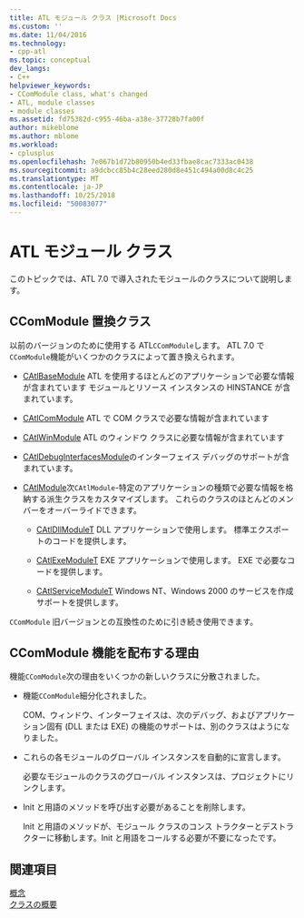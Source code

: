 ```yaml
---
title: ATL モジュール クラス |Microsoft Docs
ms.custom: ''
ms.date: 11/04/2016
ms.technology:
- cpp-atl
ms.topic: conceptual
dev_langs:
- C++
helpviewer_keywords:
- CComModule class, what's changed
- ATL, module classes
- module classes
ms.assetid: fd75382d-c955-46ba-a38e-37728b7fa00f
author: mikeblome
ms.author: mblome
ms.workload:
- cplusplus
ms.openlocfilehash: 7e067b1d72b80950b4ed33fbae8cac7333ac0438
ms.sourcegitcommit: a9dcbcc85b4c28eed280d8e451c494a00d8c4c25
ms.translationtype: MT
ms.contentlocale: ja-JP
ms.lasthandoff: 10/25/2018
ms.locfileid: "50083077"
---
```

# <a name="atl-module-classes"></a>ATL モジュール クラス

このトピックでは、ATL 7.0 で導入されたモジュールのクラスについて説明します。

## <a name="ccommodule-replacement-classes"></a>CComModule 置換クラス

以前のバージョンのために使用する ATL`CComModule`します。 ATL 7.0 で`CComModule`機能がいくつかのクラスによって置き換えられます。

- [CAtlBaseModule](../atl/reference/catlbasemodule-class.md) ATL を使用するほとんどのアプリケーションで必要な情報が含まれています モジュールとリソース インスタンスの HINSTANCE が含まれています。

- [CAtlComModule](../atl/reference/catlcommodule-class.md) ATL で COM クラスで必要な情報が含まれています

- [CAtlWinModule](../atl/reference/catlwinmodule-class.md) ATL のウィンドウ クラスに必要な情報が含まれています

- [CAtlDebugInterfacesModule](../atl/reference/catldebuginterfacesmodule-class.md)のインターフェイス デバッグのサポートが含まれています。

- [CAtlModule](../atl/reference/catlmodule-class.md)次`CAtlModule`-特定のアプリケーションの種類で必要な情報を格納する派生クラスをカスタマイズします。 これらのクラスのほとんどのメンバーをオーバーライドできます。

   - [CAtlDllModuleT](../atl/reference/catldllmodulet-class.md) DLL アプリケーションで使用します。 標準エクスポートのコードを提供します。

   - [CAtlExeModuleT](../atl/reference/catlexemodulet-class.md) EXE アプリケーションで使用します。 EXE で必要なコードを提供します。

   - [CAtlServiceModuleT](../atl/reference/catlservicemodulet-class.md) Windows NT、Windows 2000 のサービスを作成サポートを提供します。

`CComModule` 旧バージョンとの互換性のために引き続き使用できます。

## <a name="reasons-for-distributing-ccommodule-functionality"></a>CComModule 機能を配布する理由

機能`CComModule`次の理由をいくつかの新しいクラスに分散されました。

- 機能`CComModule`細分化されました。

   COM、ウィンドウ、インターフェイスは、次のデバッグ、およびアプリケーション固有 (DLL または EXE) の機能のサポートは、別のクラスはようになりました。

- これらの各モジュールのグローバル インスタンスを自動的に宣言します。

   必要なモジュールのクラスのグローバル インスタンスは、プロジェクトにリンクします。

- Init と用語のメソッドを呼び出す必要があることを削除します。

   Init と用語のメソッドが、モジュール クラスのコンス トラクターとデストラクターに移動します。Init と用語をコールする必要が不要になったです。

## <a name="see-also"></a>関連項目

[概念](../atl/active-template-library-atl-concepts.md)<br/>
[クラスの概要](../atl/atl-class-overview.md)

